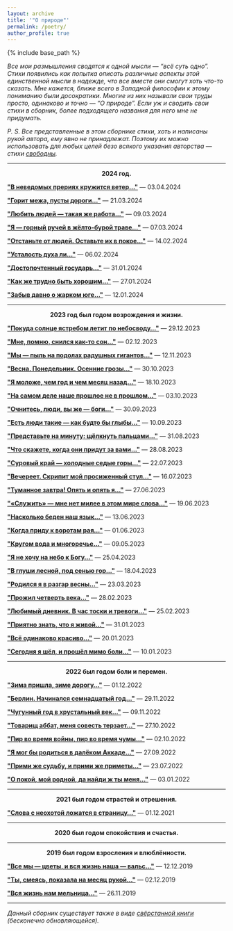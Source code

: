 ```yaml
---
layout: archive
title: '"О природе"'
permalink: /poetry/
author_profile: true
---
```


{% include base_path %}

<i>Все мои размышления сводятся к одной мысли — “всё суть одно”. Стихи появились как попытка описать различные аспекты этой 
единственной мысли в надежде, что все вместе они смогут хоть что-то сказать. Мне кажется, ближе всего в Западной философии к этому 
пониманию были досократики. Многие из них называли свои труды просто, одинаково и точно — “О природе”. 
Если уж и сводить свои стихи в сборник, более подходящего названия для него мне не придумать.</i>

<i>P. S. Все представленные в этом сборнике стихи, хоть и написаны рукой автора, ему явно не принадлежат. Поэтому их можно 
использовать для любых целей безо всякого указания авторства — стихи [свободны](https://creativecommons.org/publicdomain/zero/1.0/). </i>
<hr color="#888888" size="4" noshade>

<p style="text-align: center;"><b>2024 год. </b></p>

<b><a href="https://areyde.com/poetry/2024-04-03">"В неведомых прериях кружится ветер…"</a></b> — 03.04.2024

<b><a href="https://areyde.com/poetry/2024-03-21">"Горит межа, пусты дороги…"</a></b> — 21.03.2024

<b><a href="https://areyde.com/poetry/2024-03-09">"Любить людей — такая же работа…"</a></b> — 09.03.2024

<b><a href="https://areyde.com/poetry/2024-03-07">"Я — горный ручей в жёлто-бурой траве…"</a></b> — 07.03.2024

<b><a href="https://areyde.com/poetry/2024-02-14">"Отстаньте от людей. Оставьте их в покое…"</a></b> — 14.02.2024

<b><a href="https://areyde.com/poetry/2024-02-06">"Усталость духа ли…"</a></b> — 06.02.2024

<b><a href="https://areyde.com/poetry/2024-01-31">"Достопочтенный государь…"</a></b> — 31.01.2024

<b><a href="https://areyde.com/poetry/2024-01-27">"Как же трудно быть хорошим…"</a></b> — 27.01.2024

<b><a href="https://areyde.com/poetry/2024-01-12">"Забыв давно о жарком юге…"</a></b> — 12.01.2024

<hr color="#888888" size="4" noshade>

<p style="text-align: center;"><b>2023 год был годом возрождения и жизни. </b></p>

<b><a href="https://areyde.com/poetry/2023-12-29">"Покуда солнце ястребом летит по небосводу…"</a></b> — 29.12.2023

<b><a href="https://areyde.com/poetry/2023-12-02">"Мне, помню, снился как-то сон…"</a></b> — 02.12.2023

<b><a href="https://areyde.com/poetry/2023-11-12">"Мы — пыль на подолах радушных гигантов…"</a></b> — 12.11.2023

<b><a href="https://areyde.com/poetry/2023-10-30">"Весна. Понедельник. Осенние грозы…"</a></b> — 30.10.2023

<b><a href="https://areyde.com/poetry/2023-10-18">"Я моложе, чем год и чем месяц назад…"</a></b> — 18.10.2023

<b><a href="https://areyde.com/poetry/2023-10-03">"На самом деле наше прошлое не в прошлом…"</a></b> — 03.10.2023

<b><a href="https://areyde.com/poetry/2023-09-30">"Очнитесь, люди, вы же — боги…"</a></b> — 30.09.2023

<b><a href="https://areyde.com/poetry/2023-09-10">"Есть люди такие — как будто бы глыбы…"</a></b> — 10.09.2023

<b><a href="https://areyde.com/poetry/2023-08-31">"Представьте на минуту: щёлкнуть пальцами…"</a></b> — 31.08.2023

<b><a href="https://areyde.com/poetry/2023-08-28">"Что скажете, когда они придут за вами…"</a></b> — 28.08.2023

<b><a href="https://areyde.com/poetry/2023-07-22">"Суровый край — холодные седые горы…"</a></b> — 22.07.2023

<b><a href="https://areyde.com/poetry/2023-07-16">"Вечереет. Скрипит мой просиженный стул…"</a></b> — 16.07.2023

<b><a href="https://areyde.com/poetry/2023-06-27">"Туманное завтра! Опять и опять я…"</a></b> — 27.06.2023

<b><a href="https://areyde.com/poetry/2023-06-19">"«Служить» — мне нет милее в этом мире слова…"</a></b> — 19.06.2023

<b><a href="https://areyde.com/poetry/2023-06-13">"Насколько беден наш язык…"</a></b> — 13.06.2023

<b><a href="https://areyde.com/poetry/2023-06-01">"Когда приду к воротам рая…"</a></b> — 01.06.2023

<b><a href="https://areyde.com/poetry/2023-05-09">"Кругом вода и многоречье…"</a></b> — 09.05.2023

<b><a href="https://areyde.com/poetry/2023-04-25">"Я не хочу на небо к Богу…"</a></b> — 25.04.2023

<b><a href="https://areyde.com/poetry/2023-04-18">"В глуши лесной, под сенью гор…"</a></b> — 18.04.2023

<b><a href="https://areyde.com/poetry/2023-03-23">"Родился я в разгар весны…"</a></b> — 23.03.2023

<b><a href="https://areyde.com/poetry/2023-02-28">"Прожил четверть века…"</a></b> — 28.02.2023

<b><a href="https://areyde.com/poetry/2023-02-25">"Любимый дневник. В час тоски и тревоги…"</a></b> — 25.02.2023

<b><a href="https://areyde.com/poetry/2023-01-31">"Приятно знать, что я живой…"</a></b> — 31.01.2023

<b><a href="https://areyde.com/poetry/2023-01-20">"Всё одинаково красиво…"</a></b> — 20.01.2023

<b><a href="https://areyde.com/poetry/2023-01-10">"Сегодня я шёл, и прошёл мимо боли…"</a></b> — 10.01.2023

<hr color="#888888" size="4" noshade>

<p style="text-align: center;"><b>2022 был годом боли и перемен. </b></p>

<b><a href="https://areyde.com/poetry/2022-12-01">"Зима пришла, зиме дорогу…"</a></b> — 01.12.2022

<b><a href="https://areyde.com/poetry/2022-11-29">"Берлин. Начинался семнадцатый год…"</a></b> — 29.11.2022

<b><a href="https://areyde.com/poetry/2022-11-09">"Чугунный год в хрустальный век…"</a></b> — 09.11.2022 

<b><a href="https://areyde.com/poetry/2022-10-27">"Товарищ аббат, меня совесть терзает…"</a></b>  — 27.10.2022

<b><a href="https://areyde.com/poetry/2022-10-02">"Пир во время войны, пир во время чумы…"</a></b>  — 02.10.2022

<b><a href="https://areyde.com/poetry/2022-09-27">"Я мог бы родиться в далёком Аккаде…"</a></b>  — 27.09.2022

<b><a href="https://areyde.com/poetry/2022-07-23">"Прими же судьбу, и прими же приметы…"</a></b> — 23.07.2022

<b><a href="https://areyde.com/poetry/2022-01-03">"О покой, мой родной, да найди ж ты меня…"</a></b> — 03.01.2022

<hr color="#888888" size="4" noshade>

<p style="text-align: center;"><b>2021 был годом страстей и отрешения. </b></p>

<b><a href="https://areyde.com/poetry/2021-12-01">"Слова с неохотой ложатся в страницу…"</a></b> — 01.12.2021

<hr color="#888888" size="4" noshade>

<p style="text-align: center;"><b>2020 был годом спокойствия и счастья. </b></p>

<hr color="#888888" size="4" noshade>

<p style="text-align: center;"><b>2019 был годом взросления и влюблённости. </b></p>

<b><a href="https://areyde.com/poetry/2019-12-12">"Все мы — цветы, и вся жизнь наша — вальс…"</a></b> — 12.12.2019

<b><a href="https://areyde.com/poetry/2019-12-02">"Ты, смеясь, показала на месяц рукой…"</a></b> — 02.12.2019

<b><a href="https://areyde.com/poetry/2019-11-26">"Вся жизнь нам мельница…"</a></b> — 26.11.2019

<hr color="#888888" size="4" noshade>

<i>Данный сборник существует также в виде <a href="https://docs.google.com/document/d/13j5Av955FV2KmvLcB1ihd0R0414HjlQwgHHk-7OPK8k/edit?usp=sharing">свёрстанной книги</a> (бесконечно обновляющейся).</i>